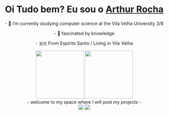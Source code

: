 
  <h1 align="center">
    Oi Tudo bem? Eu sou o 
    <a href="https://www.linkedin.com/in/arthur-rocha-garcia-11ba5523b/">Arthur Rocha </a>
  </h1>
  
  <p align="center">
    - 🌱 I’m currently studying computer science at the Vila Velha University 3/8
  </p>
  <p align="center">
    - 🔭 fascinated by knowledge
  </p>
  <p align="center">
    - 🇧🇷 From Espírito Santo / Living in Vila Velha
  </p>
  
</div>

<div align="center">
  <a href="https://github.com/ArthurRochaGarcia">
    <img height="150em" src="https://github-readme-stats.vercel.app/api?username=ArthurRochaGarcia&count_private=true&include_all_commits=true&show_icons=true&theme=dracula&hide_border=false&show_owner=true"/>
    <img height="150em" src="https://github-readme-stats.vercel.app/api/top-langs/?username=ArthurRochaGarcia&theme=dracula&hide_border=false&&layout=compact"/>
  </a>
</div>
<div align="center">
- welcome to my space where I will post my projects -
</div>
<div align="center">
  <a href="https://www.instagram.com/rochaa_arthur/" target="_blank"><img src="https://img.shields.io/badge/-Instagram-%23E4405F?style=for-the-badge&logo=instagram&logoColor=white" target="_blank"></a>
  <a href="https://www.linkedin.com/in/arthur-rocha-garcia-11ba5523b/" target="_blank"><img src="https://img.shields.io/badge/-LinkedIn-%230077B5?style=for-the-badge&logo=linkedin&logoColor=white" target="_blank"></a> 
  
</div>

<div align="center">
